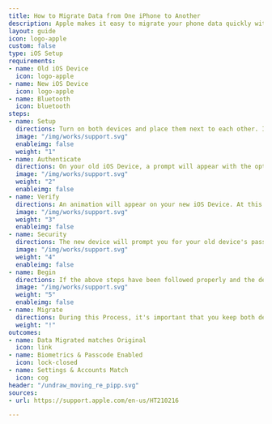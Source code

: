 ```yaml
---
title: How to Migrate Data from One iPhone to Another
description: Apple makes it easy to migrate your phone data quickly with Quick Start, which moves data over simply by placing the devices next to each other. Make sure that you perform this process at a time where neither device will be needed for several minutes to hours.
layout: guide
icon: logo-apple
custom: false
type: iOS Setup
requirements:
- name: Old iOS Device
  icon: logo-apple
- name: New iOS Device
  icon: logo-apple
- name: Bluetooth
  icon: bluetooth
steps:
- name: Setup
  directions: Turn on both devices and place them next to each other. If possible, it's best to do this when both devices are plugged in.
  image: "/img/works/support.svg"
  enableimg: false
  weight: "1"
- name: Authenticate
  directions: On your old iOS Device, a prompt will appear with the option of using your Apple ID to set up the new iOS device. If the Apple ID is correct and the phone is in close proximity, tap continue.
  image: "/img/works/support.svg"
  weight: "2"
  enableimg: false
- name: Verify
  directions: An animation will appear on your new iOS Device. At this point, take the old iOS device and center the camera viewfinder over the animation on the new iOS device. Your old device will prompt you to finish the process on the new device. If your old device's camera is disabled for any reason, you can authenticate manually.
  image: "/img/works/support.svg"
  weight: "3"
  enableimg: false
- name: Security
  directions: The new device will prompt you for your old device's password or passcode, depending on your settings. Enter the same passcode you would use to unlock your phone without FaceID or TouchID. Next you will set up FaceID or TouchID on the new device.
  image: "/img/works/support.svg"
  weight: "4"
  enableimg: false
- name: Begin
  directions: If the above steps have been followed properly and the device is securely set up, you can begin the migration process on the new device. If you would like to move data from the old iOS Device to the new one in its entirety, tap Continue. Otherwise, you can tap Other Options to selectively transfer data from your most recent iCloud or Computer backup.
  image: "/img/works/support.svg"
  weight: "5"
  enableimg: false
- name: Migrate
  directions: During this Process, it's important that you keep both devices plugged in and in close proximity to each other until the process is complete. 
  weight: "!"
outcomes:
- name: Data Migrated matches Original
  icon: link
- name: Biometrics & Passcode Enabled
  icon: lock-closed
- name: Settings & Accounts Match
  icon: cog
header: "/undraw_moving_re_pipp.svg"
sources:
- url: https://support.apple.com/en-us/HT210216

---
```

